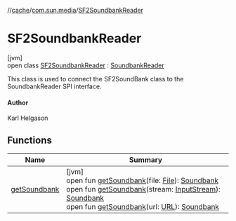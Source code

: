 //[cache](../../../index.md)/[com.sun.media](../index.md)/[SF2SoundbankReader](index.md)

# SF2SoundbankReader

[jvm]\
open class [SF2SoundbankReader](index.md) : [SoundbankReader](https://docs.oracle.com/javase/8/docs/api/javax/sound/midi/spi/SoundbankReader.html)

This class is used to connect the SF2SoundBank class to the SoundbankReader SPI interface.

#### Author

Karl Helgason

## Functions

| Name | Summary |
|---|---|
| [getSoundbank](get-soundbank.md) | [jvm]<br>open fun [getSoundbank](get-soundbank.md)(file: [File](https://docs.oracle.com/javase/8/docs/api/java/io/File.html)): [Soundbank](https://docs.oracle.com/javase/8/docs/api/javax/sound/midi/Soundbank.html)<br>open fun [getSoundbank](get-soundbank.md)(stream: [InputStream](https://docs.oracle.com/javase/8/docs/api/java/io/InputStream.html)): [Soundbank](https://docs.oracle.com/javase/8/docs/api/javax/sound/midi/Soundbank.html)<br>open fun [getSoundbank](get-soundbank.md)(url: [URL](https://docs.oracle.com/javase/8/docs/api/java/net/URL.html)): [Soundbank](https://docs.oracle.com/javase/8/docs/api/javax/sound/midi/Soundbank.html) |
